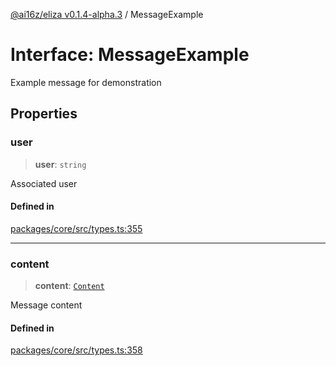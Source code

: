 [@ai16z/eliza v0.1.4-alpha.3](../index.md) / MessageExample

# Interface: MessageExample

Example message for demonstration

## Properties

### user

> **user**: `string`

Associated user

#### Defined in

[packages/core/src/types.ts:355](https://github.com/AIFlowML/eliza_aiflow/blob/main/packages/core/src/types.ts#L355)

***

### content

> **content**: [`Content`](Content.md)

Message content

#### Defined in

[packages/core/src/types.ts:358](https://github.com/AIFlowML/eliza_aiflow/blob/main/packages/core/src/types.ts#L358)
